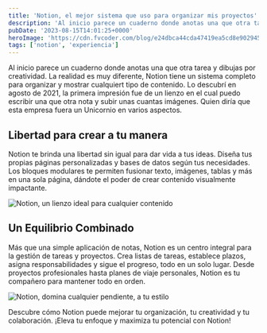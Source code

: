 ```yaml
---
title: 'Notion, el mejor sistema que uso para organizar mis proyectos'
description: 'Al inicio parece un cuaderno donde anotas una que otra tarea y dibujas por creatividad. La realidad  es muy diferente, Notion tiene un sistema completo para organizar y mostrar cualquiert tipo de contenido.'
pubDate: '2023-08-15T14:01:25+0000'
heroImage: 'https://cdn.fvcoder.com/blog/e24dbca44cda47419ea5cd8e90294549.3x.webp'
tags: ['notion', 'experiencia']
---
```

Al inicio parece un cuaderno donde anotas una que otra tarea y dibujas por creatividad. La realidad  es muy diferente, Notion tiene un sistema completo para organizar y mostrar cualquiert tipo de contenido.
Lo descubrí en agosto de 2021, la primera impresión fue de un lienzo en el cual puedo escribir una que otra nota y subir unas cuantas imágenes. Quien diría que esta empresa fuera un Unicornio en varios aspectos.

## Libertad para crear a tu manera

Notion te brinda una libertad sin igual para dar vida a tus ideas. Diseña tus propias páginas personalizadas y bases de datos según tus necesidades. Los bloques modulares te permiten fusionar texto, imágenes, tablas y más en una sola página, dándote el poder de crear contenido visualmente impactante.

![Notion, un lienzo ideal para cualquier contenido](https://images.prismic.io/fvcoder/ebfc675d-b443-4732-bc57-a3d962a015ee_engineering.webp?auto=compress,format)

## Un Equilibrio Combinado

Más que una simple aplicación de notas, Notion es un centro integral para la gestión de tareas y proyectos. Crea listas de tareas, establece plazos, asigna responsabilidades y sigue el progreso, todo en un solo lugar. Desde proyectos profesionales hasta planes de viaje personales, Notion es tu compañero para mantener todo en orden.

![Notion, domina cualquier pendiente, a tu estilo](https://images.prismic.io/fvcoder/e05dba77-1962-4273-844c-4da5382d4eaa_projects.png?auto=compress,format)

Descubre cómo Notion puede mejorar tu organización, tu creatividad y tu colaboración. ¡Eleva tu enfoque y maximiza tu potencial con Notion!
